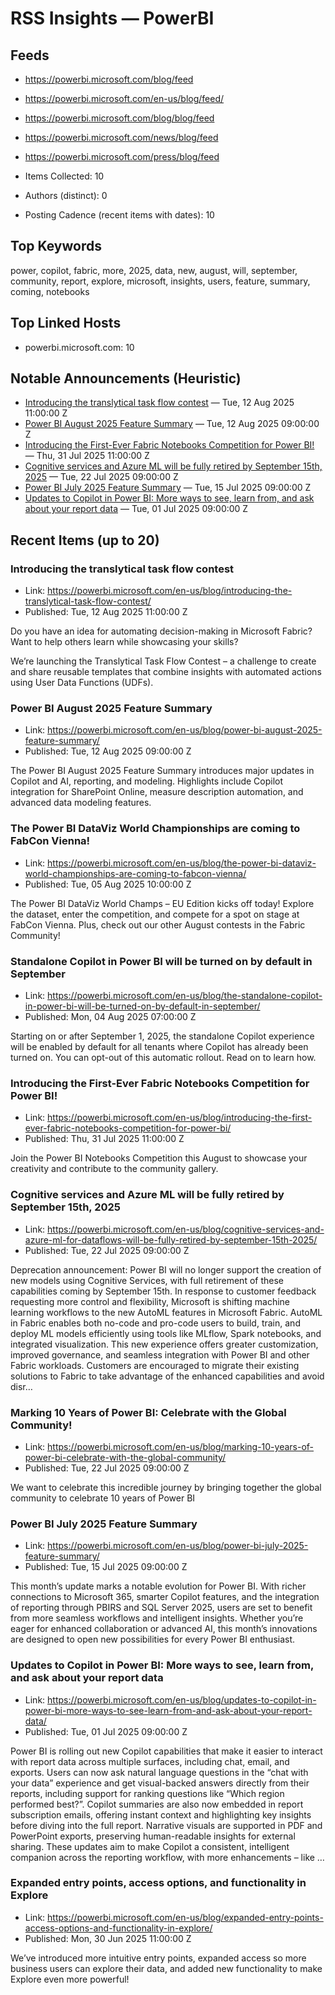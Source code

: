 # RSS Insights — PowerBI

## Feeds
- https://powerbi.microsoft.com/blog/feed
- https://powerbi.microsoft.com/en-us/blog/feed/
- https://powerbi.microsoft.com/blog/blog/feed
- https://powerbi.microsoft.com/news/blog/feed
- https://powerbi.microsoft.com/press/blog/feed

- Items Collected: 10
- Authors (distinct): 0
- Posting Cadence (recent items with dates): 10

## Top Keywords

power, copilot, fabric, more, 2025, data, new, august, will, september, community, report, explore, microsoft, insights, users, feature, summary, coming, notebooks

## Top Linked Hosts

- powerbi.microsoft.com: 10

## Notable Announcements (Heuristic)

- [Introducing the translytical task flow contest](https://powerbi.microsoft.com/en-us/blog/introducing-the-translytical-task-flow-contest/) — Tue, 12 Aug 2025 11:00:00 Z
- [Power BI August 2025 Feature Summary](https://powerbi.microsoft.com/en-us/blog/power-bi-august-2025-feature-summary/) — Tue, 12 Aug 2025 09:00:00 Z
- [Introducing the First-Ever Fabric Notebooks Competition for Power BI!](https://powerbi.microsoft.com/en-us/blog/introducing-the-first-ever-fabric-notebooks-competition-for-power-bi/) — Thu, 31 Jul 2025 11:00:00 Z
- [Cognitive services and Azure ML will be fully retired by September 15th, 2025](https://powerbi.microsoft.com/en-us/blog/cognitive-services-and-azure-ml-for-dataflows-will-be-fully-retired-by-september-15th-2025/) — Tue, 22 Jul 2025 09:00:00 Z
- [Power BI July 2025 Feature Summary](https://powerbi.microsoft.com/en-us/blog/power-bi-july-2025-feature-summary/) — Tue, 15 Jul 2025 09:00:00 Z
- [Updates to Copilot in Power BI: More ways to see, learn from, and ask about your report data](https://powerbi.microsoft.com/en-us/blog/updates-to-copilot-in-power-bi-more-ways-to-see-learn-from-and-ask-about-your-report-data/) — Tue, 01 Jul 2025 09:00:00 Z

## Recent Items (up to 20)

### Introducing the translytical task flow contest
- Link: https://powerbi.microsoft.com/en-us/blog/introducing-the-translytical-task-flow-contest/
- Published: Tue, 12 Aug 2025 11:00:00 Z

Do you have an idea for automating decision-making in Microsoft Fabric? Want to help others learn while showcasing your skills?

We’re launching the Translytical Task Flow Contest &#8211; a challenge to create and share reusable templates that combine insights with automated actions using User Data Functions (UDFs).

### Power BI August 2025 Feature Summary
- Link: https://powerbi.microsoft.com/en-us/blog/power-bi-august-2025-feature-summary/
- Published: Tue, 12 Aug 2025 09:00:00 Z

The Power BI August 2025 Feature Summary introduces major updates in Copilot and AI, reporting, and modeling. Highlights include Copilot integration for SharePoint Online, measure description automation, and advanced data modeling features.

### The Power BI DataViz World Championships are coming to FabCon Vienna!
- Link: https://powerbi.microsoft.com/en-us/blog/the-power-bi-dataviz-world-championships-are-coming-to-fabcon-vienna/
- Published: Tue, 05 Aug 2025 10:00:00 Z

The Power BI DataViz World Champs – EU Edition kicks off today! Explore the dataset, enter the competition, and compete for a spot on stage at FabCon Vienna. Plus, check out our other August contests in the Fabric Community!

### Standalone Copilot in Power BI will be turned on by default in September
- Link: https://powerbi.microsoft.com/en-us/blog/the-standalone-copilot-in-power-bi-will-be-turned-on-by-default-in-september/
- Published: Mon, 04 Aug 2025 07:00:00 Z

Starting on or after September 1, 2025, the standalone Copilot experience will be enabled by default for all tenants where Copilot has already been turned on. You can opt-out of this automatic rollout. Read on to learn how.

### Introducing the First-Ever Fabric Notebooks Competition for Power BI!
- Link: https://powerbi.microsoft.com/en-us/blog/introducing-the-first-ever-fabric-notebooks-competition-for-power-bi/
- Published: Thu, 31 Jul 2025 11:00:00 Z

Join the Power BI Notebooks Competition this August to showcase your creativity and contribute to the community gallery.

### Cognitive services and Azure ML will be fully retired by September 15th, 2025
- Link: https://powerbi.microsoft.com/en-us/blog/cognitive-services-and-azure-ml-for-dataflows-will-be-fully-retired-by-september-15th-2025/
- Published: Tue, 22 Jul 2025 09:00:00 Z

Deprecation announcement: Power BI will no longer support the creation of new models using Cognitive Services, with full retirement of these capabilities coming by September 15th. In response to customer feedback requesting more control and flexibility, Microsoft is shifting machine learning workflows to the new AutoML features in Microsoft Fabric. AutoML in Fabric enables both no-code and pro-code users to build, train, and deploy ML models efficiently using tools like MLflow, Spark notebooks, and integrated visualization. This new experience offers greater customization, improved governance, and seamless integration with Power BI and other Fabric workloads. Customers are encouraged to migrate their existing solutions to Fabric to take advantage of the enhanced capabilities and avoid disr…

### Marking 10 Years of Power BI: Celebrate with the Global Community!
- Link: https://powerbi.microsoft.com/en-us/blog/marking-10-years-of-power-bi-celebrate-with-the-global-community/
- Published: Tue, 22 Jul 2025 09:00:00 Z

We want to celebrate this incredible journey by bringing together the global community to celebrate 10 years of Power BI

### Power BI July 2025 Feature Summary
- Link: https://powerbi.microsoft.com/en-us/blog/power-bi-july-2025-feature-summary/
- Published: Tue, 15 Jul 2025 09:00:00 Z

This month’s update marks a notable evolution for Power BI. With richer connections to Microsoft 365, smarter Copilot features, and the integration of reporting through PBIRS and SQL Server 2025, users are set to benefit from more seamless workflows and intelligent insights. Whether you’re eager for enhanced collaboration or advanced AI, this month’s innovations are designed to open new possibilities for every Power BI enthusiast.

### Updates to Copilot in Power BI: More ways to see, learn from, and ask about your report data
- Link: https://powerbi.microsoft.com/en-us/blog/updates-to-copilot-in-power-bi-more-ways-to-see-learn-from-and-ask-about-your-report-data/
- Published: Tue, 01 Jul 2025 09:00:00 Z

Power BI is rolling out new Copilot capabilities that make it easier to interact with report data across multiple surfaces, including chat, email, and exports. Users can now ask natural language questions in the “chat with your data” experience and get visual-backed answers directly from their reports, including support for ranking questions like “Which region performed best?”. Copilot summaries are also now embedded in report subscription emails, offering instant context and highlighting key insights before diving into the full report. Narrative visuals are supported in PDF and PowerPoint exports, preserving human-readable insights for external sharing. These updates aim to make Copilot a consistent, intelligent companion across the reporting workflow, with more enhancements &#8211; like …

### Expanded entry points, access options, and functionality in Explore
- Link: https://powerbi.microsoft.com/en-us/blog/expanded-entry-points-access-options-and-functionality-in-explore/
- Published: Mon, 30 Jun 2025 11:00:00 Z

We&#8217;ve introduced more intuitive entry points, expanded access so more business users can explore their data, and added new functionality to make Explore even more powerful!

